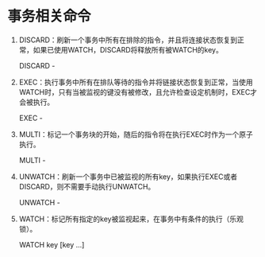 # 事务相关命令

1. DISCARD：刷新一个事务中所有在排除的指令，并且将连接状态恢复到正常，如果已使用WATCH，DISCARD将释放所有被WATCH的key。

    DISCARD -

2. EXEC：执行事务中所有在排队等待的指令并将链接状态恢复到正常，当使用WATCH时，只有当被监视的键没有被修改，且允许检查设定机制时，EXEC才会被执行。

    EXEC -

3. MULTI：标记一个事务块的开始，随后的指令将在执行EXEC时作为一个原子执行。

    MULTI -

4. UNWATCH：刷新一个事务中已被监视的所有key，如果执行EXEC或者DISCARD，则不需要手动执行UNWATCH。

    UNWATCH -

5. WATCH：标记所有指定的key被监视起来，在事务中有条件的执行（乐观锁）。

    WATCH key [key ...]
